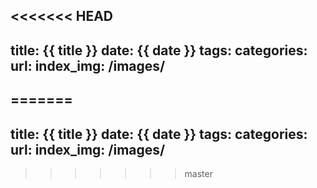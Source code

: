 <<<<<<< HEAD
---
title: {{ title }}
date: {{ date }}
tags:
categories: 
url:
index_img: /images/
---
=======
---
title: {{ title }}
date: {{ date }}
tags:
categories: 
url:
index_img: /images/
---
>>>>>>> master
